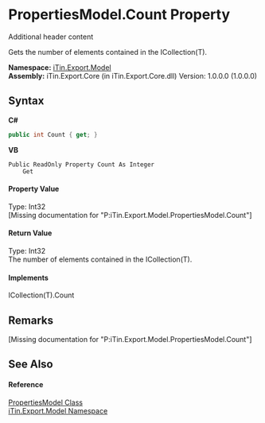# PropertiesModel.Count Property 
Additional header content 

Gets the number of elements contained in the ICollection(T).

**Namespace:**&nbsp;<a href="N_iTin_Export_Model">iTin.Export.Model</a><br />**Assembly:**&nbsp;iTin.Export.Core (in iTin.Export.Core.dll) Version: 1.0.0.0 (1.0.0.0)

## Syntax

**C#**<br />
``` C#
public int Count { get; }
```

**VB**<br />
``` VB
Public ReadOnly Property Count As Integer
	Get
```


#### Property Value
Type: Int32<br />\[Missing <value> documentation for "P:iTin.Export.Model.PropertiesModel.Count"\]

#### Return Value
Type: Int32<br />The number of elements contained in the ICollection(T).

#### Implements
ICollection(T).Count<br />

## Remarks
\[Missing <remarks> documentation for "P:iTin.Export.Model.PropertiesModel.Count"\]

## See Also


#### Reference
<a href="T_iTin_Export_Model_PropertiesModel">PropertiesModel Class</a><br /><a href="N_iTin_Export_Model">iTin.Export.Model Namespace</a><br />